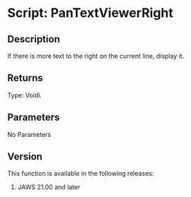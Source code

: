 # Script: PanTextViewerRight

## Description

If there is more text to the right on the current line, display it.

## Returns

Type: Void\

## Parameters

No Parameters

## Version

This function is available in the following releases:

1.  JAWS 21.00 and later

